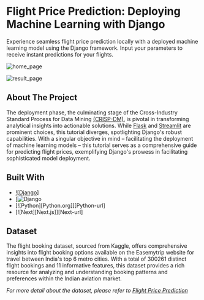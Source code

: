 # Flight Price Prediction: Deploying Machine Learning with Django

Experience seamless flight price prediction locally with a deployed machine learning model using the Django framework. Input your parameters to receive instant predictions for your flights.

![home_page](https://github.com/izzad2413/django_project/assets/88135216/3a507dd1-8882-4565-93ba-b74f7b5d2bc1)

![result_page](https://github.com/izzad2413/django_project/assets/88135216/7c22c23c-3161-4df0-b051-543e1f5b8149)

## About The Project

The deployment phase, the culminating stage of the Cross-Industry Standard Process for Data Mining [(CRISP-DM)](https://en.wikipedia.org/wiki/Cross-industry_standard_process_for_data_mining), is pivotal in transforming analytical insights into actionable solutions. While [Flask](https://flask.palletsprojects.com/en/3.0.x/) and [Streamlit](https://streamlit.io/) are prominent choices, this tutorial diverges, spotlighting Django's robust capabilities. With a singular objective in mind – facilitating the deployment of machine learning models – this tutorial serves as a comprehensive guide for predicting flight prices, exemplifying Django's prowess in facilitating sophisticated model deployment.

## Built With

* [![Django]](https://img.shields.io/badge/Python.svg?&style=for-the-badge&logo=Python)
* [![Django]()
* [![Python][Python.org]][Python-url]
* [![Next][Next.js]][Next-url]

## Dataset

The flight booking dataset, sourced from Kaggle, offers comprehensive insights into flight booking options available on the Easemytrip website for travel between India's top 6 metro cities. With a total of 300261 distinct flight bookings and 11 informative features, this dataset provides a rich resource for analyzing and understanding booking patterns and preferences within the Indian aviation market. 

_For more detail about the dataset, please refer to [Flight Price Prediction](https://www.kaggle.com/datasets/shubhambathwal/flight-price-prediction)_
